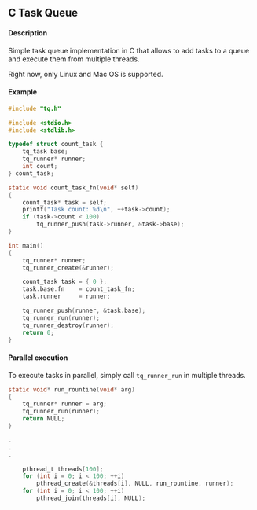 ## C Task Queue

#### Description

Simple task queue implementation in C that allows to add tasks to a queue and execute them from multiple threads.

Right now, only Linux and Mac OS is supported.

#### Example

```c
#include "tq.h"

#include <stdio.h>
#include <stdlib.h>

typedef struct count_task {
    tq_task base;
    tq_runner* runner;
    int count;
} count_task;

static void count_task_fn(void* self)
{
    count_task* task = self;
    printf("Task count: %d\n", ++task->count);
    if (task->count < 100)
        tq_runner_push(task->runner, &task->base);
}

int main()
{
    tq_runner* runner;
    tq_runner_create(&runner);

    count_task task = { 0 };
    task.base.fn    = count_task_fn;
    task.runner     = runner;

    tq_runner_push(runner, &task.base);
    tq_runner_run(runner);
    tq_runner_destroy(runner);
    return 0;
}

```

#### Parallel execution

To execute tasks in parallel, simply call `tq_runner_run` in multiple threads.

```c
static void* run_rountine(void* arg)
{
    tq_runner* runner = arg;
    tq_runner_run(runner);
    return NULL;
}

.
.
.

    pthread_t threads[100];
    for (int i = 0; i < 100; ++i)
        pthread_create(&threads[i], NULL, run_rountine, runner);
    for (int i = 0; i < 100; ++i)
        pthread_join(threads[i], NULL);
```
